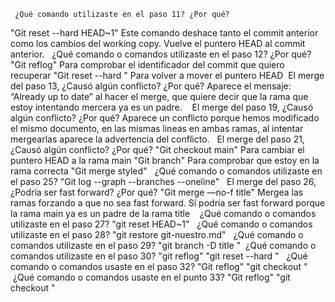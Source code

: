      ¿Qué comando utilizaste en el paso 11? ¿Por qué?
  "Git reset --hard HEAD~1"
Este comando deshace tanto el commit anterior como los cambios del working
copy. Vuelve el puntero HEAD al commit anterior. 
          ¿Qué comando o comandos utilizaste en el paso 12? ¿Por qué?
"Git reflog"
Para comprobar el identificador del commit que quiero recuperar
"Git reset --hard <commit-id>"
Para volver a mover el puntero HEAD
         El merge del paso 13, ¿Causó algún conflicto? ¿Por qué? Aparece
el mensaje: “Already up to date” al hacer el merge, que quiere decir que
la rama que estoy intentando mercera ya es un padre.    
          El merge del paso 19, ¿Causó algún conflicto? ¿Por qué?
Aparece un conflicto porque hemos modificado el mismo documento, en las
mismas lineas en ambas ramas, al intentar mergearlas aparece la
advertencia del conflicto. 
          El merge del paso 21, ¿Causó algún conflicto? ¿Por qué?
"Git checkout main"
Para cambiar el puntero HEAD a la rama main
"Git branch"
Para comprobar que estoy en la rama correcta
"Git merge styled" 
          ¿Qué comando o comandos utilizaste en el paso 25?
"Git log --graph --branches --oneline" 
          El merge del paso 26, ¿Podría ser fast forward? ¿Por qué?
"Git merge —no-f title"
Mergea las ramas forzando a que no sea fast forward. Sí podría ser fast
forward porque la rama main ya es un padre de la rama title
 
          ¿Qué comando o comandos utilizaste en el paso 27?
"git reset HEAD~1" 
          ¿Qué comando o comandos utilizaste en el paso 28?
"git restore git-nuestro.md" 
          ¿Qué comando o comandos utilizaste en el paso 29?
"git branch -D title "
          ¿Qué comando o comandos utilizaste en el paso 30?
"git reflog"
"git reset --hard <commit-id>" 
          ¿Qué comando o comandos usaste en el paso 32?
"Git reflog"
"git checkout <commit-id>" 
          ¿Qué comando o comandos usaste en el punto 33?
"Git reflog"
"git checkout <commit-id>"


